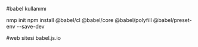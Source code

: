 #babel kullanımı

nmp init
npm install @babel/cl @babel/core @babel/polyfill @babel/preset-env --save-dev

#web sitesi
babel.js.io
